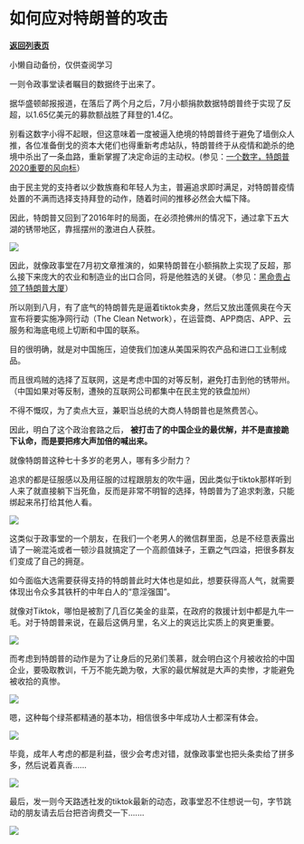 # 如何应对特朗普的攻击

[**返回列表页**](/gzh/政事堂2019)

小懒自动备份，仅供查阅学习

一则令政事堂读者瞩目的数据终于出来了。

  

据华盛顿邮报报道，在落后了两个月之后，7月小额捐款数据特朗普终于实现了反超，以1.65亿美元的募款额战胜了拜登的1.4亿。  

  

别看这数字小得不起眼，但这意味着一度被逼入绝境的特朗普终于避免了墙倒众人推，各位准备倒戈的资本大佬们也得重新考虑站队，特朗普终于从疫情和跪杀的绝境中杀出了一条血路，重新掌握了决定命运的主动权。(参见：[一个数字，特朗普2020重要的风向标](http://mp.weixin.qq.com/s?__biz=MzAwMzU1ODAwOQ==&mid=2650336434&idx=1&sn=f7e56e9d5da1468da503130962c442ee&chksm=833513a4b4429ab27b8201345d1f2646c305d3c50a905b9ea7ffe14bd95ce38a5b093f710874&scene=21#wechat_redirect)）  

  

由于民主党的支持者以少数族裔和年轻人为主，普遍追求即时满足，对特朗普疫情处置的不满而选择支持拜登的动作，随着时间的推移必然会大幅下降。  

  

因此，特朗普又回到了2016年时的局面，在必须抢佛州的情况下，通过拿下五大湖的锈带地区，靠摇摆州的激进白人获胜。  

  

![](https://mmbiz.qpic.cn/mmbiz_png/rxhS23yu8cPnHib7HqoBtW26MluATQtR7wVRiblgPVFrB61ndULnU15V3LGoc5sSKibn6gpQrjFlVxg7sBrmE9CmQ/640?wx_fmt=png)

  

因此，就像政事堂在7月初文章推演的，如果特朗普在小额捐款上实现了反超，那么接下来庞大的农业和制造业的出口合同，将是他胜选的关键。（参见：[黑命贵占领了特朗普大厦](http://mp.weixin.qq.com/s?__biz=MzAwMzU1ODAwOQ==&mid=2650337048&idx=1&sn=0ec41a98b47f346e4bf5f899e32dc2e3&chksm=8335100eb44299186817998f4ef6cb02f58d690659595770e6dbe8f19f4951740998f96576f2&scene=21#wechat_redirect)）  

  

所以刚到八月，有了底气的特朗普先是逼着tiktok卖身，然后又放出蓬佩奥在今天宣布将要实施净网行动（The Clean
Network），在运营商、APP商店、APP、云服务和海底电缆上切断和中国的联系。

  

目的很明确，就是对中国施压，迫使我们加速从美国采购农产品和进口工业制成品。

  

而且很鸡贼的选择了互联网，这是考虑中国的对等反制，避免打击到他的锈带州。（中国如果对等反制，遭殃的互联网公司都集中在民主党的铁盘加州）  

  

不得不慨叹，为了卖点大豆，兼职当总统的大商人特朗普也是煞费苦心。  

  

因此，明白了这个政治套路之后， **被打击了的中国企业的最优解，并不是直接跪下认命，而是要把疼大声加倍的喊出来。**

  

就像特朗普这种七十多岁的老男人，哪有多少耐力？

  

追求的都是征服感以及用征服的过程跟朋友的吹牛逼，因此类似于tiktok那样听到人来了就直接躺下当死鱼，反而是非常不明智的选择，特朗普为了追求刺激，只能绑起来吊打给其他人看。  

  

![](https://mmbiz.qpic.cn/mmbiz_jpg/rxhS23yu8cPnHib7HqoBtW26MluATQtR7fYEuS0B4JC3YyTj6eQTA9oC32qdibck010zRevw02vv6remibhP29sXw/640?wx_fmt=jpeg)

  

这类似于政事堂的一个朋友，在我们一个老男人的微信群里面，总是不经意表露出请了一碗混沌或者一顿沙县就搞定了一个高颜值妹子，王霸之气四溢，把很多群友们变成了自己的拥趸。

  

如今面临大选需要获得支持的特朗普此时大体也是如此，想要获得高人气，就需要体现出令众多其铁杆的中年白人的“意淫强国”。

  

就像对Tiktok，哪怕是被割了几百亿美金的韭菜，在政府的救援计划中都是九牛一毛。对于特朗普来说，在最后这俩月里，名义上的爽远比实质上的爽更重要。  

  

![](https://mmbiz.qpic.cn/mmbiz_png/rxhS23yu8cPnHib7HqoBtW26MluATQtR7TsowibsfLBUzNERGQ242OtYvzib5HpO387VibGK5ZYiaViboBFaP2fNoT5w/640?wx_fmt=png)

  

而考虑到特朗普的动作是为了让身后的兄弟们羡慕，就会明白这个月被收拾的中国企业，要吸取教训，千万不能先跪为敬，大家的最优解就是大声的卖惨，才能避免被收拾的真惨。

  

![](https://mmbiz.qpic.cn/mmbiz_jpg/rxhS23yu8cPnHib7HqoBtW26MluATQtR7ibe9ibH1jorvBGu4bTzibN7gqeXegwlh7t8RAWqiaXibwDEBmibwXn5XtsNA/640?wx_fmt=jpeg)

  

嗯，这种每个绿茶都精通的基本功，相信很多中年成功人士都深有体会。  

  

![](https://mmbiz.qpic.cn/mmbiz_jpg/rxhS23yu8cPnHib7HqoBtW26MluATQtR7LVvmQwicZZDt5zVXsWmbsOzbHBqPyoF2A2UXTXmFSJsQOnovRPUibOPQ/640?wx_fmt=jpeg)

  

毕竟，成年人考虑的都是利益，很少会考虑对错，就像政事堂也把头条卖给了拼多多，然后说着真香......

  

![](https://mmbiz.qpic.cn/mmbiz_jpg/rxhS23yu8cPp0iaKAfe0ZsWfgGcY72o9Nror8TicrtnlDsqzY7y4Kum4fM3X0FMEGlbvm9HvZUiaETSnLt4DHNLbQ/640?wx_fmt=jpeg)

  

最后，发一则今天路透社发的tiktok最新的动态，政事堂忍不住想说一句，字节跳动的朋友请去后台把咨询费交一下.......

![](https://mmbiz.qpic.cn/mmbiz_png/rxhS23yu8cPnHib7HqoBtW26MluATQtR79jArVfXEUFriclIJpibsySTW1DHUw0V6nxQerFIibr8ibj94DZrQxSLRxg/640?wx_fmt=png)


